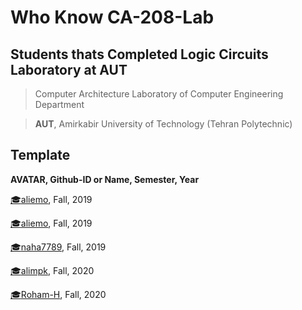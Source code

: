 # Who Know CA-208-Lab

## **Students thats Completed Logic Circuits Laboratory at AUT**

> Computer Architecture Laboratory of Computer Engineering Department

> **AUT**, Amirkabir University of Technology (Tehran Polytechnic)

## Template
**AVATAR, Github-ID or Name, Semester, Year**
<!-- Example -->
[:mortar_board:aliemo](https://github.com/aliemo), Fall, 2019

[:mortar_board:aliemo](https://github.com/aliemo), Fall, 2019

[:mortar_board:naha7789](https://github.com/naha7789), Fall, 2019

[:mortar_board:alimpk](https://github.com/alimpk), Fall, 2020

[:mortar_board:Roham-H](https://github.com/Roham-H), Fall, 2020
<!-- add yours above line -->

